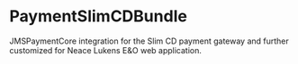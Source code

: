 PaymentSlimCDBundle
===================

JMSPaymentCore integration for the Slim CD payment gateway and further customized for Neace Lukens E&O web application.
